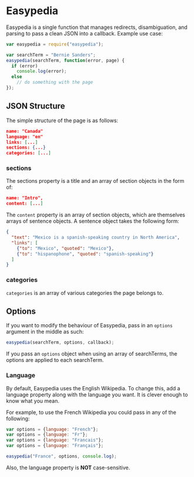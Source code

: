 # Easypedia
Easypedia is a single function that manages redirects, disambiguation, and parsing to pass a clean JSON into a callback. Example use case:

```javascript
var easypedia = require("easypedia");

var searchTerm = "Bernie Sanders";
easypedia(searchTerm, function(error, page) {
  if (error)
    console.log(error);
  else
    // do something with the page
});
```

## JSON Structure
The simple structure of the page is as follows:

```json
name: "Canada"
language: "en"
links: [...]
sections: {...}
categories: [...]
```

### sections
The sections property is a title and an array of section objects in the form of:

```json
name: "Intro",
content: [...]
```

The `content` property is an array of section objects, which are themselves arrays of sentence objects. A sentence object takes the following form:

```json
{
  "text": "Mexico is a spanish-speaking country in North America",
  "links": [
    {"to": "Mexico", "quoted": "Mexico"},
    {"to": "hispanophone", "quoted": "spanish-speaking"}
  ]
}
```

### categories
`categories` is an array of various categories the page belongs to.

## Options
If you want to modify the behaviour of Easypedia, pass in an `options` argument in the middle as such:

```javascript
easypedia(searchTerm, options, callback);
```

If you pass an `options` object when using an array of searchTerms, the options are applied to each searchTerm.

### Language
By default, Easypedia uses the English Wikipedia. To change this, add a language property along with the language you want. It is clever enough to know what you mean.

For example, to use the French Wikipedia you could pass in any of the following:

```javascript
var options = {language: "French"};
var options = {language: "Fr"};
var options = {language: "Francais"};
var options = {language: "Français"};

easypedia("France", options, console.log);
```

Also, the language property is **NOT** case-sensitive.
